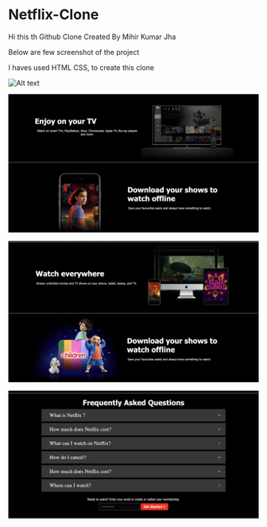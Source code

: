# Netflix-Clone

Hi this th Github Clone Created By Mihir Kumar Jha

Below are few screenshot of the project

I haves used HTML CSS, to create this clone

![Alt text](<Screenshot 2023-11-27 at 6.27.09 PM.png>)

![Alt text](<Screenshot 2023-11-27 at 6.27.18 PM.png>)

![Alt text](<Screenshot 2023-11-27 at 6.27.25 PM.png>)

![Alt text](<Screenshot 2023-11-27 at 6.27.32 PM.png>)
